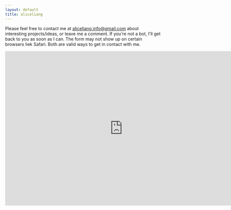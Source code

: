 ```yaml
---
layout: default
title: aliceliang
---
```


Please feel free to contact me at aliceliang.info@gmail.com about interesting projects/ideas, or leave me a comment.  If you're not a bot, I'll get back to you as soon as I can.  The form may not show up on certain browsers liek Safari.  Both are valid ways to get in contact with me.

<iframe src="https://docs.google.com/forms/d/1owscMaPaWFDNtrEFL1a93VilWKJW9Sfd5vF91KsGBX4/viewform?embedded=true" width="760" height="500" frameborder="0" marginheight="0" marginwidth="0">Loading...</iframe>